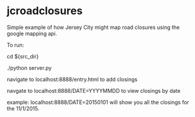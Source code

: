 # jcroadclosures

Simple example of how Jersey City might map road closures using the google mapping api.

To run:

cd ${src_dir}

./python server.py

navigate to localhost:8888/entry.html to add closings

navgate to localhost:8888/DATE=YYYYMMDD to view closings by date

example: localhost:8888/DATE=20150101 will show you all the closings for the 11/1/2015.
